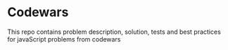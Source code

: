 # Codewars

This repo contains problem description, solution, tests and best practices for javaScript problems from codewars
